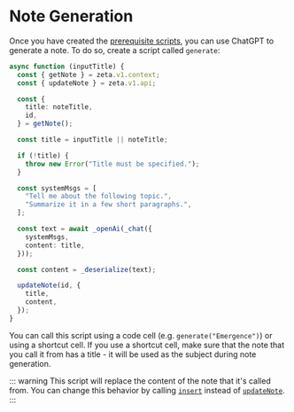 # Note Generation

Once you have created the [prerequisite scripts](/recipes/open-ai/prerequisites), you can use ChatGPT to generate a note. To do so, create a script called `generate`:

```TypeScript
async function (inputTitle) {
  const { getNote } = zeta.v1.context;
  const { updateNote } = zeta.v1.api;

  const {
    title: noteTitle,
    id,
  } = getNote();

  const title = inputTitle || noteTitle;

  if (!title) {
    throw new Error("Title must be specified.");
  }

  const systemMsgs = [
    "Tell me about the following topic.",
    "Summarize it in a few short paragraphs.",
  ];

  const text = await _openAi(_chat({
    systemMsgs,
    content: title,
  }));

  const content = _deserialize(text);

  updateNote(id, {
    title,
    content,
  });
}
```

You can call this script using a code cell (e.g. `generate("Emergence")`) or using a shortcut cell. If you use a shortcut cell, make sure that the note that you call it from has a title - it will be used as the subject during note generation.

::: warning
This script will replace the content of the note that it's called from. You can change this behavior by calling [`insert`](/guide/zeta-api/main-api/insert) instead of [`updateNote`](/guide/zeta-api/main-api/update-note).
:::
